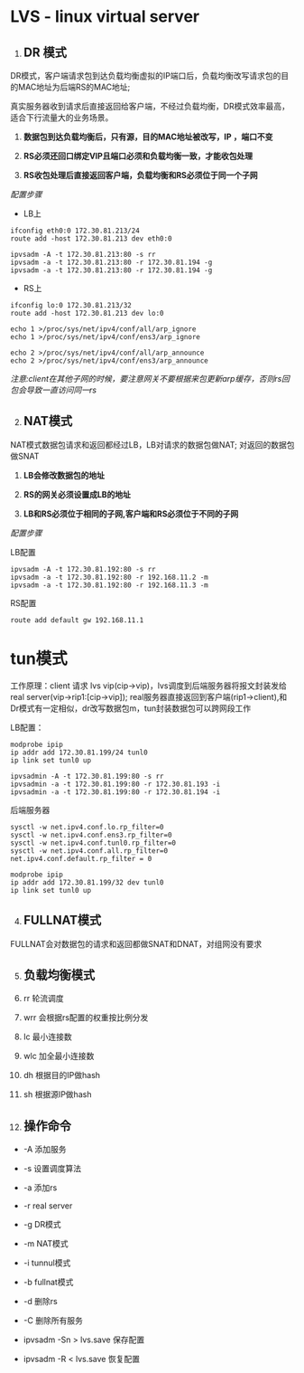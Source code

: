 # LVS - linux virtual server

1. ## DR 模式

  DR模式，客户端请求包到达负载均衡虚拟的IP端口后，负载均衡改写请求包的目的MAC地址为后端RS的MAC地址;

真实服务器收到请求后直接返回给客户端，不经过负载均衡，DR模式效率最高，适合下行流量大的业务场景。

1. **数据包到达负载均衡后，只有源，目的MAC地址被改写，IP ，端口不变**

2. **RS必须还回口绑定VIP且端口必须和负载均衡一致，才能收包处理**

3. **RS收包处理后直接返回客户端，负载均衡和RS必须位于同一个子网**

*配置步骤*

* LB上

```
ifconfig eth0:0 172.30.81.213/24
route add -host 172.30.81.213 dev eth0:0

ipvsadm -A -t 172.30.81.213:80 -s rr
ipvsadm -a -t 172.30.81.213:80 -r 172.30.81.194 -g
ipvsadm -a -t 172.30.81.213:80 -r 172.30.81.194 -g
```

* RS上

```
ifconfig lo:0 172.30.81.213/32
route add -host 172.30.81.213 dev lo:0

echo 1 >/proc/sys/net/ipv4/conf/all/arp_ignore
echo 1 >/proc/sys/net/ipv4/conf/ens3/arp_ignore

echo 2 >/proc/sys/net/ipv4/conf/all/arp_announce
echo 2 >/proc/sys/net/ipv4/conf/ens3/arp_announce

```

*注意:client在其他子网的时候，要注意网关不要根据来包更新arp缓存，否则rs回包会导致一直访问同一rs*

2. ## NAT模式

  NAT模式数据包请求和返回都经过LB，LB对请求的数据包做NAT;
对返回的数据包做SNAT

1. **LB会修改数据包的地址**

2. **RS的网关必须设置成LB的地址**

3. **LB和RS必须位于相同的子网,客户端和RS必须位于不同的子网**

*配置步骤*

LB配置
```
ipvsadm -A -t 172.30.81.192:80 -s rr
ipvsadm -a -t 172.30.81.192:80 -r 192.168.11.2 -m
ipvsadm -a -t 172.30.81.192:80 -r 192.168.11.3 -m
```

RS配置
```
route add default gw 192.168.11.1
```


# tun模式

  工作原理：client 请求 lvs vip(cip->vip)，lvs调度到后端服务器将报文封装发给real server(vip->rip1:[cip->vip]);
real服务器直接返回到客户端(rip1->client),和Dr模式有一定相似，dr改写数据包m，tun封装数据包可以跨网段工作

LB配置：

```
modprobe ipip
ip addr add 172.30.81.199/24 tunl0
ip link set tunl0 up

ipvsadmin -A -t 172.30.81.199:80 -s rr
ipvsadmin -a -t 172.30.81.199:80 -r 172.30.81.193 -i
ipvsadmin -a -t 172.30.81.199:80 -r 172.30.81.194 -i
```

后端服务器

```
sysctl -w net.ipv4.conf.lo.rp_filter=0
sysctl -w net.ipv4.conf.ens3.rp_filter=0
sysctl -w net.ipv4.conf.tunl0.rp_filter=0
sysctl -w net.ipv4.conf.all.rp_filter=0
net.ipv4.conf.default.rp_filter = 0

modprobe ipip
ip addr add 172.30.81.199/32 dev tunl0
ip link set tunl0 up
```


4. ## FULLNAT模式
  
  FULLNAT会对数据包的请求和返回都做SNAT和DNAT，对组网没有要求

5. ## 负载均衡模式

1. rr  轮流调度

2. wrr 会根据rs配置的权重按比例分发

3. lc 最小连接数

4. wlc 加全最小连接数

5. dh 根据目的IP做hash

6. sh 根据源IP做hash 


5. ## 操作命令

* -A 添加服务

* -s 设置调度算法

* -a 添加rs

* -r real server

* -g DR模式

* -m NAT模式

* -i tunnul模式

* -b fullnat模式

* -d 删除rs

* -C 删除所有服务

* ipvsadm -Sn > lvs.save 保存配置

* ipvsadm -R < lvs.save 恢复配置

